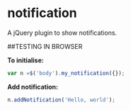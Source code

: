 # notification
A jQuery plugin to show notifications.

##TESTING IN BROWSER

**To initialise:**
```javascript
var n =$('body').my_notification({});
```

**Add notification:**
```javascript
n.addNotification('Hello, world');
```
